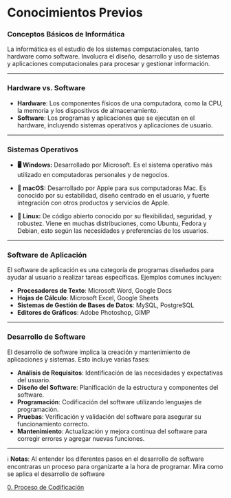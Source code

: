 # Conocimientos Previos

### Conceptos Básicos de Informática

La informática es el estudio de los sistemas computacionales, tanto hardware como software. Involucra el diseño, desarrollo y uso de sistemas y aplicaciones computacionales para procesar y gestionar información.

---
### Hardware vs. Software
- **Hardware**: Los componentes físicos de una computadora, como la CPU, la memoria y los dispositivos de almacenamiento.
- **Software**: Los programas y aplicaciones que se ejecutan en el hardware, incluyendo sistemas operativos y aplicaciones de usuario.

---
### Sistemas Operativos

- **🖥️ Windows:** Desarrollado por Microsoft. Es el sistema operativo más utilizado en computadoras personales y de negocios.

- **🍎 macOS:** Desarrollado por Apple para sus computadoras Mac. Es conocido por su estabilidad, diseño centrado en el usuario, y fuerte integración con otros productos y servicios de Apple.

- **🐧 Linux:** De código abierto conocido por su flexibilidad, seguridad, y robustez. Viene en muchas distribuciones, como Ubuntu, Fedora y Debian, esto según las necesidades y preferencias de los usuarios.

---
### Software de Aplicación

El software de aplicación es una categoría de programas diseñados para ayudar al usuario a realizar tareas específicas. Ejemplos comunes incluyen:

- **Procesadores de Texto**: Microsoft Word, Google Docs
- **Hojas de Cálculo**: Microsoft Excel, Google Sheets
- **Sistemas de Gestión de Bases de Datos**: MySQL, PostgreSQL
- **Editores de Gráficos**: Adobe Photoshop, GIMP

---
### Desarrollo de Software

El desarrollo de software implica la creación y mantenimiento de aplicaciones y sistemas. Esto incluye varias fases:

- **Análisis de Requisitos**: Identificación de las necesidades y expectativas del usuario.
- **Diseño del Software**: Planificación de la estructura y componentes del software.
- **Programación**: Codificación del software utilizando lenguajes de programación.
- **Pruebas**: Verificación y validación del software para asegurar su funcionamiento correcto.
- **Mantenimiento**: Actualización y mejora continua del software para corregir errores y agregar nuevas funciones.

---

ℹ️ **Notas**: Al entender los diferentes pasos en el desarrollo de software encontraras un proceso para organizarte a la hora de programar. Mira como se aplica el desarrollo de software

[0. Proceso de Codificación](../Teoria/0.%20Proceso%20de%20Codificación.md)